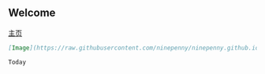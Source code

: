 ## Welcome
[主页](https://ninepenny.GITHUB.IO) 

```markdown
[Image](https://raw.githubusercontent.com/ninepenny/ninepenny.github.io/master/58ee3d6d55fbb2fb21a6b94d4f4a20a44723dce4.jpg)
```
```markdown
Today


```

